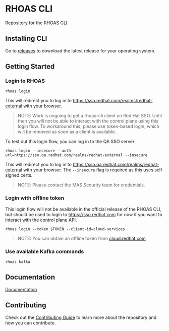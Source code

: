 # RHOAS CLI

Repository for the RHOAS CLI.

## Installing CLI

Go to [releases](https://github.com/bf2fc6cc711aee1a0c2a/cli/releases) to download the latest release for your operating system.

## Getting Started

### Login to RHOAS

```shell
rhoas login
```

This will redirect you to log in to https://sso.redhat.com/realms/redhat-external with your browser.

> NOTE: Work is ongoing to get a rhoas-cli client on Red Hat SSO. Until then you will not be able to interact with the control plane using this login flow. To workaround this, please use token-based login, which will be removed as soon as a client is available.

To test out this login flow, you can log in to the QA SSO server:

```shell
rhoas login --insecure --auth-url=https://sso.qa.redhat.com/realms/redhat-external --insecure
```

This will redirect you to log in to https://sso.qa.redhat.com/realms/redhat-external with your browser. The `--insecure` flag is required as this uses self-signed certs.

> NOTE: Please contact the MAS Security team for credentials.

### Login with offline token

This login flow will not be available in the official release of the RHOAS CLI, but should be used to login to https://sso.redhat.com for now if you want to interact with the control plane API.

```shell
rhoas login --token $TOKEN --client-id=cloud-services
```

> NOTE: You can obtain an offline token from [cloud.redhat.com](https://cloud.redhat.com/openshift/token)

### Use available Kafka commands

```
rhoas kafka
```

## Documentation

[Documentation](./docs) 


## Contributing

Check out the [Contributing Guide](./CONTRIBUTING.md) to learn more about the repository and how you can contribute.
